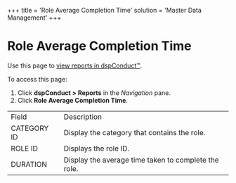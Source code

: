 +++
title = 'Role Average Completion Time'
solution = 'Master Data Management'
+++

# Role Average Completion Time

<div class="use">

Use this page to [view reports in
dspConduct™](../Use_Cases/View_Reports_in_dspConduct.htm).

</div>

To access this page:

1.  Click <span style="font-weight: bold;">dspConduct \>
    </span>**Reports** in the *Navigation* pane.
2.  Click **Role Average Completion Time**.

|             |                                                      |
| ----------- | ---------------------------------------------------- |
| Field       | Description                                          |
| CATEGORY ID | Display the category that contains the role.         |
| ROLE ID     | Displays the role ID.                                |
| DURATION    | Display the average time taken to complete the role. |
